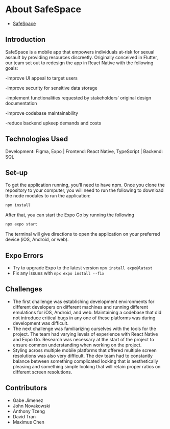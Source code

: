 # About SafeSpace
- [SafeSpace](https://safespace525.wixsite.com/home/about-us)

## Introduction
SafeSpace is a mobile app that empowers individuals at-risk for sexual assault by providing resources discreetly. Originally conceived in Flutter, our team set out to redesign the app in React Native with the following goals:

-improve UI appeal to target users 

-improve security for sensitive data storage

-implement functionalities requested by stakeholders' original design documentation

-improve codebase maintainability

-reduce backend upkeep demands and costs

## Technologies Used
Development: Figma, Expo | Frontend: React Native, TypeScript | Backend: SQL

## Set-up
To get the application running, you'll need to have npm. Once you clone the repository to your computer, you will need to run the following to download the node modules to run the application:
```sh
npm install
```
After that, you can start the Expo Go by running the following
```sh
npx expo start 
```
The terminal will give directions to open the application on your preferred device (iOS, Android, or web).

## Expo Errors
- Try to upgrade Expo to the latest version `npm install expo@latest`
- Fix any issues with `npx expo install --fix`

## Challenges
- The first challenge was establishing development environments for different developers on different machines and running different emulations for iOS, Android, and web. Maintaining a codebase that did not introduce critical bugs in any one of these platforms was during development was difficult.
- The next challenge was familiarizing ourselves with the tools for the project. The team had varying levels of experience with React Native and Expo Go. Research was necessary at the start of the project to ensure common understanding when working on the project.
- Styling across multiple mobile platforms that offered multiple screen resolutions was also very difficult. The dev team had to constantly balance between something complicated looking that is aesthetically pleasing and something simple looking that will retain proper ratios on different screen resolutions.

## Contributors
- Gabe Jimenez
- John Novakowski
- Anthony Tzeng
- David Tran
- Maximus Chen
